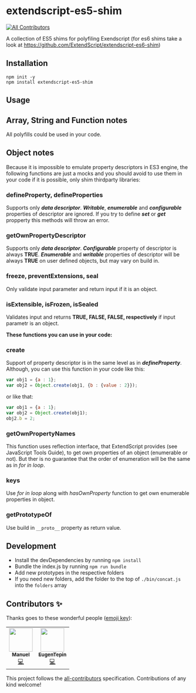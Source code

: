 # extendscript-es5-shim
<!-- ALL-CONTRIBUTORS-BADGE:START - Do not remove or modify this section -->
[![All Contributors](https://img.shields.io/badge/all_contributors-2-orange.svg?style=flat-square)](#contributors-)
<!-- ALL-CONTRIBUTORS-BADGE:END -->
A collection of ES5 shims for polyfiling Exendscript (for es6 shims take a look at https://github.com/ExtendScript/extendscript-es6-shim)


## Installation  

    npm init -y
    npm install extendscript-es5-shim

## Usage

## Array, String and Function notes
All polyfills could be used in your code.

## Object notes
Because it is impossible to emulate property descriptors in ES3 engine, the following functions are just a mocks and you should avoid to use them in your code if it is possible, only shim thirdparty libraries:
	
### defineProperty, defineProperties
Supports only **_data descriptor_**. **_Writable_**, **_enumerable_** and **_configurable_** properties of descriptor are ignored. If you try to define **_set_** or **_get_** propperty this methods will throw an error. 

### getOwnPropertyDescriptor
Supports only **_data descriptor_**. **_Configurable_** property of descriptor is always **TRUE**. **_Enumerable_** and  **_writable_** properties of descriptor will be always **TRUE** on user defined objects, but may vary on build in. 

### freeze, preventExtensions, seal
Only validate input parameter and return input if it is an object.

### isExtensible, isFrozen, isSealed
Validates input and returns **TRUE, FALSE, FALSE, respectively** if input parametr is an object.


**These functions you can use in your code:**

### create
Support of property descriptor is in the same level as in _**defineProperty**_. Although, you can use this function in your code like this:

```js
var obj1 = {a : 1};
var obj2 = Object.create(obj1, {b : {value : 2}});
```

or like that:

```js
var obj1 = {a : 1};
var obj2 = Object.create(obj1);
obj2.b = 2;
```


### getOwnPropertyNames
This function uses reflection interface, that ExtendScript provides (see JavaScript Tools Guide), to get own properties of an object (enumerable or not). But ther is no guarantee that the order of enumeration will be the same as in _for in loop_.
	
### keys
Use _for in loop_ along with _hasOwnProperty_ function to get own enumerable properties in object.

### getPrototypeOf
Use build in `__proto__` property as return value.  

## Development  

- Install the devDependencies by running `npm install`
- Bundle the index.js by running `npm run bundle`
- Add new prototypes in the respective folders
- If you need new folders, add the folder to the top of `./bin/concat.js` into the `folders` array




## Contributors ✨

Thanks goes to these wonderful people ([emoji key](https://allcontributors.org/docs/en/emoji-key)):

<!-- ALL-CONTRIBUTORS-LIST:START - Do not remove or modify this section -->
<!-- prettier-ignore-start -->
<!-- markdownlint-disable -->
<table>
  <tr>
    <td align="center"><a href="https://www.mrspoocy.com/"><img src="https://avatars1.githubusercontent.com/u/3809439?v=4?s=64" width="64px;" alt=""/><br /><sub><b>Manuel</b></sub></a><br /><a href="https://github.com/ExtendScript/extendscript-es5-shim/commits?author=MrSpoocy" title="Code">💻</a></td>
    <td align="center"><a href="https://github.com/EugenTepin"><img src="https://avatars1.githubusercontent.com/u/3719697?v=4?s=64" width="64px;" alt=""/><br /><sub><b>EugenTepin</b></sub></a><br /><a href="https://github.com/ExtendScript/extendscript-es5-shim/commits?author=EugenTepin" title="Code">💻</a></td>
  </tr>
</table>

<!-- markdownlint-restore -->
<!-- prettier-ignore-end -->

<!-- ALL-CONTRIBUTORS-LIST:END -->

This project follows the [all-contributors](https://github.com/all-contributors/all-contributors) specification. Contributions of any kind welcome!